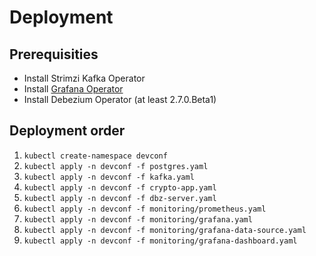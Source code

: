 # Deployment

## Prerequisities
- Install Strimzi Kafka Operator
- Install [Grafana Operator](https://grafana.github.io/grafana-operator)
- Install Debezium Operator (at least 2.7.0.Beta1)

## Deployment order
1. `kubectl create-namespace devconf`
2. `kubectl apply -n devconf -f postgres.yaml`
3. `kubectl apply -n devconf -f kafka.yaml`
4. `kubectl apply -n devconf -f crypto-app.yaml`
5. `kubectl apply -n devconf -f dbz-server.yaml`
6. `kubectl apply -n devconf -f monitoring/prometheus.yaml`
7. `kubectl apply -n devconf -f monitoring/grafana.yaml`
8. `kubectl apply -n devconf -f monitoring/grafana-data-source.yaml`
9. `kubectl apply -n devconf -f monitoring/grafana-dashboard.yaml`
